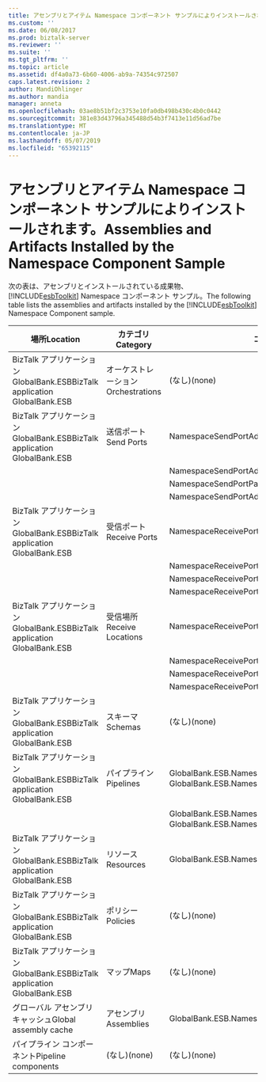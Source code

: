 ```yaml
---
title: アセンブリとアイテム Namespace コンポーネント サンプルによりインストールされる |Microsoft Docs
ms.custom: ''
ms.date: 06/08/2017
ms.prod: biztalk-server
ms.reviewer: ''
ms.suite: ''
ms.tgt_pltfrm: ''
ms.topic: article
ms.assetid: df4a0a73-6b60-4006-ab9a-74354c972507
caps.latest.revision: 2
author: MandiOhlinger
ms.author: mandia
manager: anneta
ms.openlocfilehash: 03ae8b51bf2c3753e10fa0db498b430c4b0c0442
ms.sourcegitcommit: 381e83d43796a345488d54b3f7413e11d56ad7be
ms.translationtype: MT
ms.contentlocale: ja-JP
ms.lasthandoff: 05/07/2019
ms.locfileid: "65392115"
---
```

# <a name="assemblies-and-artifacts-installed-by-the-namespace-component-sample"></a><span data-ttu-id="529c9-102">アセンブリとアイテム Namespace コンポーネント サンプルによりインストールされます。</span><span class="sxs-lookup"><span data-stu-id="529c9-102">Assemblies and Artifacts Installed by the Namespace Component Sample</span></span>
<span data-ttu-id="529c9-103">次の表は、アセンブリとインストールされている成果物、 [!INCLUDE[esbToolkit](../includes/esbtoolkit-md.md)] Namespace コンポーネント サンプル。</span><span class="sxs-lookup"><span data-stu-id="529c9-103">The following table lists the assemblies and artifacts installed by the [!INCLUDE[esbToolkit](../includes/esbtoolkit-md.md)] Namespace Component sample.</span></span>  
  
|<span data-ttu-id="529c9-104">場所</span><span class="sxs-lookup"><span data-stu-id="529c9-104">Location</span></span>|<span data-ttu-id="529c9-105">カテゴリ</span><span class="sxs-lookup"><span data-stu-id="529c9-105">Category</span></span>|<span data-ttu-id="529c9-106">コンポーネントの名前とバージョン</span><span class="sxs-lookup"><span data-stu-id="529c9-106">Name and version of the component</span></span>|  
|--------------|--------------|---------------------------------------|  
|<span data-ttu-id="529c9-107">BizTalk アプリケーション GlobalBank.ESB</span><span class="sxs-lookup"><span data-stu-id="529c9-107">BizTalk application GlobalBank.ESB</span></span>|<span data-ttu-id="529c9-108">オーケストレーション</span><span class="sxs-lookup"><span data-stu-id="529c9-108">Orchestrations</span></span>|<span data-ttu-id="529c9-109">(なし)</span><span class="sxs-lookup"><span data-stu-id="529c9-109">(none)</span></span>|  
|<span data-ttu-id="529c9-110">BizTalk アプリケーション GlobalBank.ESB</span><span class="sxs-lookup"><span data-stu-id="529c9-110">BizTalk application GlobalBank.ESB</span></span>|<span data-ttu-id="529c9-111">送信ポート</span><span class="sxs-lookup"><span data-stu-id="529c9-111">Send Ports</span></span>|<span data-ttu-id="529c9-112">NamespaceSendPortAdd_to_Remove</span><span class="sxs-lookup"><span data-stu-id="529c9-112">NamespaceSendPortAdd_to_Remove</span></span>|  
|||<span data-ttu-id="529c9-113">NamespaceSendPortAdd_to_PassThrough</span><span class="sxs-lookup"><span data-stu-id="529c9-113">NamespaceSendPortAdd_to_PassThrough</span></span>|  
|||<span data-ttu-id="529c9-114">NamespaceSendPortPassthrough_to_Remove</span><span class="sxs-lookup"><span data-stu-id="529c9-114">NamespaceSendPortPassthrough_to_Remove</span></span>|  
|||<span data-ttu-id="529c9-115">NamespaceSendPortAddViaExtraction_to_PassThrough</span><span class="sxs-lookup"><span data-stu-id="529c9-115">NamespaceSendPortAddViaExtraction_to_PassThrough</span></span>|  
|<span data-ttu-id="529c9-116">BizTalk アプリケーション GlobalBank.ESB</span><span class="sxs-lookup"><span data-stu-id="529c9-116">BizTalk application GlobalBank.ESB</span></span>|<span data-ttu-id="529c9-117">受信ポート</span><span class="sxs-lookup"><span data-stu-id="529c9-117">Receive Ports</span></span>|<span data-ttu-id="529c9-118">NamespaceReceivePortAdd_to_PassThrough</span><span class="sxs-lookup"><span data-stu-id="529c9-118">NamespaceReceivePortAdd_to_PassThrough</span></span>|  
|||<span data-ttu-id="529c9-119">NamespaceReceivePortAdd_to_Remove</span><span class="sxs-lookup"><span data-stu-id="529c9-119">NamespaceReceivePortAdd_to_Remove</span></span>|  
|||<span data-ttu-id="529c9-120">NamespaceReceivePortPassThrough_to_Remove</span><span class="sxs-lookup"><span data-stu-id="529c9-120">NamespaceReceivePortPassThrough_to_Remove</span></span>|  
|||<span data-ttu-id="529c9-121">NamespaceReceivePortAddViaExtraction_to_PassThrough</span><span class="sxs-lookup"><span data-stu-id="529c9-121">NamespaceReceivePortAddViaExtraction_to_PassThrough</span></span>|  
|<span data-ttu-id="529c9-122">BizTalk アプリケーション GlobalBank.ESB</span><span class="sxs-lookup"><span data-stu-id="529c9-122">BizTalk application GlobalBank.ESB</span></span>|<span data-ttu-id="529c9-123">受信場所</span><span class="sxs-lookup"><span data-stu-id="529c9-123">Receive Locations</span></span>|<span data-ttu-id="529c9-124">NamespaceReceivePortAdd_to_PassThrough</span><span class="sxs-lookup"><span data-stu-id="529c9-124">NamespaceReceivePortAdd_to_PassThrough</span></span>|  
|||<span data-ttu-id="529c9-125">NamespaceReceivePortAdd_to_Remove</span><span class="sxs-lookup"><span data-stu-id="529c9-125">NamespaceReceivePortAdd_to_Remove</span></span>|  
|||<span data-ttu-id="529c9-126">NamespaceReceivePortPassThrough_to_Remove</span><span class="sxs-lookup"><span data-stu-id="529c9-126">NamespaceReceivePortPassThrough_to_Remove</span></span>|  
|||<span data-ttu-id="529c9-127">NamespaceReceivePortAddViaExtraction_to_PassThrough</span><span class="sxs-lookup"><span data-stu-id="529c9-127">NamespaceReceivePortAddViaExtraction_to_PassThrough</span></span>|  
|<span data-ttu-id="529c9-128">BizTalk アプリケーション GlobalBank.ESB</span><span class="sxs-lookup"><span data-stu-id="529c9-128">BizTalk application GlobalBank.ESB</span></span>|<span data-ttu-id="529c9-129">スキーマ</span><span class="sxs-lookup"><span data-stu-id="529c9-129">Schemas</span></span>|<span data-ttu-id="529c9-130">(なし)</span><span class="sxs-lookup"><span data-stu-id="529c9-130">(none)</span></span>|  
|<span data-ttu-id="529c9-131">BizTalk アプリケーション GlobalBank.ESB</span><span class="sxs-lookup"><span data-stu-id="529c9-131">BizTalk application GlobalBank.ESB</span></span>|<span data-ttu-id="529c9-132">パイプライン</span><span class="sxs-lookup"><span data-stu-id="529c9-132">Pipelines</span></span>|<span data-ttu-id="529c9-133">GlobalBank.ESB.Namespace.Pipelines.NamespaceSampleReceivePipeline バージョン 2.0.0.0 以降</span><span class="sxs-lookup"><span data-stu-id="529c9-133">GlobalBank.ESB.Namespace.Pipelines.NamespaceSampleReceivePipeline Version 2.0.0.0</span></span>|  
|||<span data-ttu-id="529c9-134">GlobalBank.ESB.Namespace.Pipelines.NamespaceSampleSendPipeline バージョン 2.0.0.0 以降</span><span class="sxs-lookup"><span data-stu-id="529c9-134">GlobalBank.ESB.Namespace.Pipelines.NamespaceSampleSendPipeline Version 2.0.0.0</span></span>|  
|<span data-ttu-id="529c9-135">BizTalk アプリケーション GlobalBank.ESB</span><span class="sxs-lookup"><span data-stu-id="529c9-135">BizTalk application GlobalBank.ESB</span></span>|<span data-ttu-id="529c9-136">リソース</span><span class="sxs-lookup"><span data-stu-id="529c9-136">Resources</span></span>|<span data-ttu-id="529c9-137">GlobalBank.ESB.Namespace.Pipelines バージョン 2.0.0.0 以降</span><span class="sxs-lookup"><span data-stu-id="529c9-137">GlobalBank.ESB.Namespace.Pipelines Version 2.0.0.0</span></span>|  
|<span data-ttu-id="529c9-138">BizTalk アプリケーション GlobalBank.ESB</span><span class="sxs-lookup"><span data-stu-id="529c9-138">BizTalk application GlobalBank.ESB</span></span>|<span data-ttu-id="529c9-139">ポリシー</span><span class="sxs-lookup"><span data-stu-id="529c9-139">Policies</span></span>|<span data-ttu-id="529c9-140">(なし)</span><span class="sxs-lookup"><span data-stu-id="529c9-140">(none)</span></span>|  
|<span data-ttu-id="529c9-141">BizTalk アプリケーション GlobalBank.ESB</span><span class="sxs-lookup"><span data-stu-id="529c9-141">BizTalk application GlobalBank.ESB</span></span>|<span data-ttu-id="529c9-142">マップ</span><span class="sxs-lookup"><span data-stu-id="529c9-142">Maps</span></span>|<span data-ttu-id="529c9-143">(なし)</span><span class="sxs-lookup"><span data-stu-id="529c9-143">(none)</span></span>|  
|<span data-ttu-id="529c9-144">グローバル アセンブリ キャッシュ</span><span class="sxs-lookup"><span data-stu-id="529c9-144">Global assembly cache</span></span>|<span data-ttu-id="529c9-145">アセンブリ</span><span class="sxs-lookup"><span data-stu-id="529c9-145">Assemblies</span></span>|<span data-ttu-id="529c9-146">GlobalBank.ESB.Namespace.Pipelines バージョン 2.0.0.0 以降</span><span class="sxs-lookup"><span data-stu-id="529c9-146">GlobalBank.ESB.Namespace.Pipelines Version 2.0.0.0</span></span>|  
|<span data-ttu-id="529c9-147">パイプライン コンポーネント</span><span class="sxs-lookup"><span data-stu-id="529c9-147">Pipeline components</span></span>|<span data-ttu-id="529c9-148">(なし)</span><span class="sxs-lookup"><span data-stu-id="529c9-148">(none)</span></span>|<span data-ttu-id="529c9-149">(なし)</span><span class="sxs-lookup"><span data-stu-id="529c9-149">(none)</span></span>|